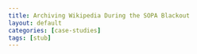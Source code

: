 ```yaml
---
title: Archiving Wikipedia During the SOPA Blackout
layout: default
categories: [case-studies]
tags: [stub]
---
```

